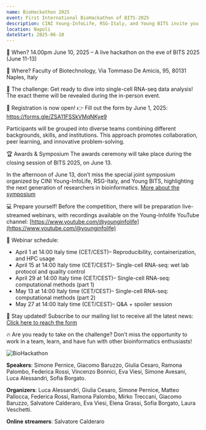 ```yaml
---
name: BioHackathon 2025
event: First International BioHackathon of BITS-2025
description: CINI Young-InfoLife, RSG-Italy, and Young BITS invite you to the "First International Biohackathon of BITS", an exciting team-based bioinformatics challenge in collaboration with the BITS 2025 conference in Naples and the HPC4AI computing center of the University of Turin.
location: Napoli
dateStart: 2025-06-10
---
```


📅 When? 14.00pm June 10, 2025 – A live hackathon on the eve of BITS 2025 (June 11-13)

📍 Where? Faculty of Biotechnology, Via Tommaso De Amicis, 95, 80131 Naples, Italy

🔎 The challenge: Get ready to dive into single-cell RNA-seq data analysis! The exact theme will be revealed during the in-person event.

📝 Registration is now open!
👉 Fill out the form by June 1, 2025: https://forms.gle/ZSA11FSSkVMqNKye9

Participants will be grouped into diverse teams combining different backgrounds, skills, and institutions. This approach promotes collaboration, peer learning, and innovative problem-solving.

🏆 Awards & Symposium
The awards ceremony will take place during the closing session of BITS 2025, on June 13.

In the afternoon of June 13, don’t miss the special joint symposium organized by CINI Young-InfoLife, RSG-Italy, and Young BITS, highlighting the next generation of researchers in bioinformatics.
[More about the symposium](https://www.google.com/url?q=https://bioinformatics.it/bits2025/1772/symposium&source=gmail-imap&ust=1748540680000000&usg=AOvVaw1YnWdymDuwJuw6SDjQ1pcS)

💻 Prepare yourself! Before the competition, there will be preparation live-streamed webinars, with recordings available on the Young-Infolife YouTube channel: [https://www.youtube.com/@younginfolife](https://www.youtube.com/@younginfolife)

📅 Webinar schedule:

- April 1 at 14:00 Italy time (CET/CEST)– Reproducibility, containerization, and HPC usage
- April 15 at 14:00 Italy time (CET/CEST)– Single-cell RNA-seq: wet lab protocol and quality control
- April 29 at 14:00 Italy time (CET/CEST)– Single-cell RNA-seq: computational methods (part 1)
- May 13 at 14:00 Italy time (CET/CEST)– Single-cell RNA-seq: computational methods (part 2)
- May 27 at 14:00 Italy time (CET/CEST)– Q&A + spoiler session

📩 Stay updated! Subscribe to our mailing list to receive all the latest news: [Click here to reach the form](https://forms.gle/ZSA11FSSkVMqNKye9)

🔥 Are you ready to take on the challenge? Don’t miss the opportunity to work in a team, learn, and have fun with other bioinformatics enthusiasts!

![BioHackathon](/events/2025BioHackathon/BioHackathon.png)

**Speakers**: Simone Pernice, Giacomo Baruzzo, Giulia Cesaro, Ramona Palombo, Federica Rossi, Vincenzo Bonnici, Eva Viesi, Simone Avesani, Luca Alessandrì, Sofia Borgato.

**Organizers**: Luca Alessandrì, Giulia Cesaro, Simone Pernice, Matteo Pallocca, Federica Rossi, Ramona Palombo, Mirko Treccani, Giacomo Baruzzo, Salvatore Calderaro, Eva Viesi, Elena Grassi, Sofia Borgato, Laura Veschetti.

**Online streamers**: Salvatore Calderaro
